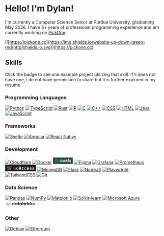# Hello! I'm Dylan!

I'm currently a Computer Science Senior at Purdue University, graduating May 2026. I have 3+ years of professional programming experience and am currently working on [PickOne](https://github.com/dadal00/PickOne).

[![https://pickone.cc](https://img.shields.io/website-up-down-green-red/http/shields.io.svg)](https://pickone.cc)

## Skills

Click the badge to see one example project utilizing that skill. If it does not have one, I do not have permission to share but it is further explored in my resume.

### Programming Languages

[![Python](https://img.shields.io/badge/Python-3776AB?logo=python&logoColor=fff)](https://github.com/dadal00/BlockchainPythonExample)
[![TypeScript](https://img.shields.io/badge/TypeScript-3178C6?logo=typescript&logoColor=fff)](https://github.com/dadal00/PickOne)
[![Rust](https://img.shields.io/badge/Rust-%23000000.svg?e&logo=rust&logoColor=white)](https://github.com/dadal00/PickOne)
[![R](https://img.shields.io/badge/R-%23276DC3.svg?logo=r&logoColor=white)](https://drive.google.com/file/d/1TuvDaSHydQNE31SCu_fGWuJyETZQ5C5R/view?usp=drive_link)
[![C](https://img.shields.io/badge/C-00599C?logo=c&logoColor=white)]()
[![C++](https://img.shields.io/badge/C++-%2300599C.svg?logo=c%2B%2B&logoColor=white)]()
[![CSS](https://img.shields.io/badge/CSS-1572B6?logo=css3&logoColor=fff)](https://github.com/dadal00/PickOne)
[![HTML](https://img.shields.io/badge/HTML-%23E34F26.svg?logo=html5&logoColor=white)](https://github.com/dadal00/PickOne)
[![Java](https://img.shields.io/badge/Java-%23ED8B00.svg?logo=openjdk&logoColor=white)]()
[![JavaScript](https://img.shields.io/badge/JavaScript-F7DF1E?logo=javascript&logoColor=000)]()

### Frameworks

[![Svelte](https://img.shields.io/badge/Svelte-%23f1413d.svg?logo=svelte&logoColor=white)](https://github.com/dadal00/PickOne)
[![Angular](https://img.shields.io/badge/Angular-%23DD0031.svg?logo=angular&logoColor=white)](https://github.com/dadal00/AngularBasic)
[![React Native](https://img.shields.io/badge/React_Native-%2320232a.svg?logo=react&logoColor=%2361DAFB)](https://github.com/dadal00/BagelLocator)

### Development

[![Cloudflare](https://img.shields.io/badge/Cloudflare-F38020?logo=Cloudflare&logoColor=white)](https://github.com/dadal00/PickOne)
[![Docker](https://img.shields.io/badge/Docker-2496ED?logo=docker&logoColor=fff)](https://github.com/dadal00/PickOne)
[<img src="badges/caddy.png" alt="Caddy" height="21" />](https://github.com/dadal00/PickOne)
[![Figma](https://img.shields.io/badge/Figma-F24E1E?logo=figma&logoColor=white)](https://github.com/dadal00/PickOne)
[<img src="https://img.shields.io/badge/Grafana-F46800?style=for-the-badge&logo=grafana&logoColor=white" alt="Grafana" height="21" />](https://github.com/dadal00/PickOne)
[<img src="https://img.shields.io/badge/Prometheus-E6522C?style=for-the-badge&logo=prometheus&logoColor=white" alt="Prometheus" height="21" />](https://github.com/dadal00/PickOne)
[<img src="badges/goaccess.png" width="100" height="21" alt="GoAccess"/>](https://github.com/dadal00/PickOne)
[![MongoDB](https://img.shields.io/badge/MongoDB-%234ea94b.svg?logo=mongodb&logoColor=white)]()
[![Flask](https://img.shields.io/badge/Flask-000?logo=flask&logoColor=fff)]()
[![NodeJS](https://img.shields.io/badge/Node.js-6DA55F?logo=node.js&logoColor=white)](https://github.com/dadal00/PickOne)
[![Playwright](https://custom-icon-badges.demolab.com/badge/Playwright-2EAD33?logo=playwright&logoColor=fff)]()
[![TailwindCSS](https://img.shields.io/badge/Tailwind%20CSS-%2338B2AC.svg?logo=tailwind-css&logoColor=white)]()
[![Git](https://img.shields.io/badge/Git-F05032?logo=git&logoColor=fff)](https://github.com/dadal00/PickOne)

### Data Science

[![Pandas](https://img.shields.io/badge/Pandas-150458?logo=pandas&logoColor=fff)](https://drive.google.com/file/d/1TuvDaSHydQNE31SCu_fGWuJyETZQ5C5R/view?usp=drive_link)
[![NumPy](https://img.shields.io/badge/NumPy-4DABCF?logo=numpy&logoColor=fff)](https://drive.google.com/file/d/1TuvDaSHydQNE31SCu_fGWuJyETZQ5C5R/view?usp=drive_link)
[![Matplotlib](https://custom-icon-badges.demolab.com/badge/Matplotlib-71D291?logo=matplotlib&logoColor=fff)](https://drive.google.com/file/d/1TuvDaSHydQNE31SCu_fGWuJyETZQ5C5R/view?usp=drive_link)
[![Scikit-learn](https://img.shields.io/badge/-scikit--learn-%23F7931E?logo=scikit-learn&logoColor=white)](https://drive.google.com/file/d/1TuvDaSHydQNE31SCu_fGWuJyETZQ5C5R/view?usp=drive_link)
[![Microsoft Azure](https://custom-icon-badges.demolab.com/badge/Microsoft%20Azure-0089D6?logo=msazure&logoColor=white)](https://drive.google.com/file/d/1TuvDaSHydQNE31SCu_fGWuJyETZQ5C5R/view?usp=drive_link)
[<img src="badges/databricks.png" width="100" height="21" alt="Databricks"/>](https://drive.google.com/file/d/1TuvDaSHydQNE31SCu_fGWuJyETZQ5C5R/view?usp=drive_link)

### Other

[![Debian](https://img.shields.io/badge/Debian-A81D33?logo=debian&logoColor=fff)](https://github.com/dadal00/PickOne)
[![Ethereum](https://img.shields.io/badge/Ethereum-3C3C3D?logo=ethereum&logoColor=white)](https://github.com/dadal00/BlockchainPythonExample)
